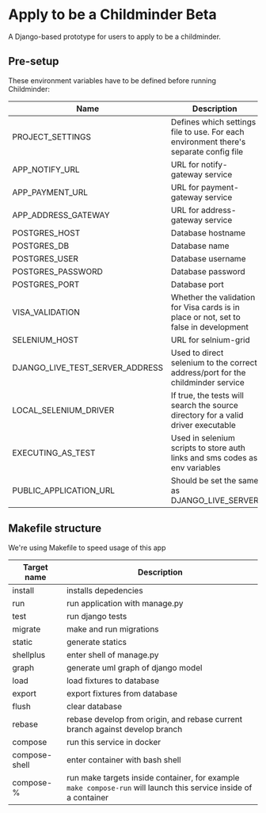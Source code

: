 # Apply to be a Childminder Beta

A Django-based prototype for users to apply to be a childminder.

## Pre-setup

These environment variables have to be defined before running Childminder:


| Name                   | Description                                                                           |
| ---------------------- | ------------------------------------------------------------------------------------- |
| PROJECT_SETTINGS                | Defines which settings file to use. For each environment there's separate config file |
| APP_NOTIFY_URL                  | URL for notify-gateway service                                                        |
| APP_PAYMENT_URL                 | URL for payment-gateway service                                                       |
| APP_ADDRESS_GATEWAY             | URL for address-gateway service                                                       |
| POSTGRES_HOST                   | Database hostname                                                                     |
| POSTGRES_DB                     | Database name                                                                         |
| POSTGRES_USER                   | Database username                                                                     |
| POSTGRES_PASSWORD               | Database password                                                                     |
| POSTGRES_PORT                   | Database port                                                                         |
| VISA_VALIDATION                 | Whether the validation for Visa cards is in place or not, set to false in development |
| SELENIUM_HOST                   | URL for selnium-grid                                                                  |
| DJANGO_LIVE_TEST_SERVER_ADDRESS | Used to direct selenium to the correct address/port for the childminder service       |
| LOCAL_SELENIUM_DRIVER           | If true, the tests will search the source directory for a valid driver executable     |
| EXECUTING_AS_TEST               | Used in selenium scripts to store auth links and sms codes as env variables                    |
| PUBLIC_APPLICATION_URL          | Should be set the same as DJANGO_LIVE_SERVER                                                   |

## Makefile structure

We're using Makefile to speed usage of this app

| Target name   | Description                                                                                                      |
| ------------- | ---------------------------------------------------------------------------------------------------------------- |
| install       | installs depedencies                                                                                             |
| run           | run application with manage.py                                                                                   |
| test          | run django tests                                                                                                 |
| migrate       | make and run migrations                                                                                          |
| static        | generate statics                                                                                                 |
| shellplus     | enter shell of manage.py                                                                                         |
| graph         | generate uml graph of django model                                                                               |
| load          | load fixtures to database                                                                                        |
| export        | export fixtures from database                                                                                    |
| flush         | clear database                                                                                                   |
| rebase        | rebase develop from origin, and rebase current branch against develop branch                                     |
| compose       | run this service in docker                                                                                       |
| compose-shell | enter container with bash shell                                                                                  |
| compose-%     | run make targets inside container, for example `make compose-run` will launch this service inside of a container |


